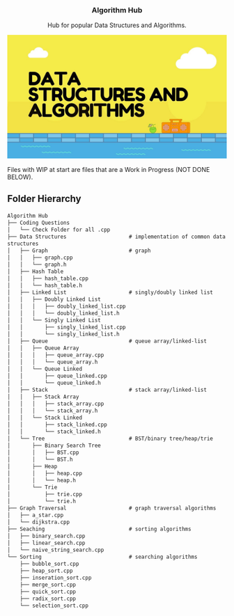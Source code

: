 <br />
<p align="center">
  <a href="https://github.com/dylansloann/Maze-Gen-Solver">
  </a>

  <h3 align="center">Algorithm Hub</h3>

  <p align="center">
     Hub for popular Data Structures and Algorithms.

![Header][header-screenshot]

Files with WIP at start are files that are a Work in Progress (NOT DONE BELOW).

## Folder Hierarchy
```
Algorithm Hub
├── Coding Questions
│   └── Check Folder for all .cpp
├── Data Structures                    # implementation of common data structures
│   ├── Graph                          # graph
│   │   ├── graph.cpp
│   │   └── graph.h
│   ├── Hash Table
│   │   ├── hash_table.cpp
│   │   └── hash_table.h
│   ├── Linked List                    # singly/doubly linked list
│   │	├── Doubly Linked List
│   │	│   ├── doubly_linked_list.cpp
│   │	│   └── doubly_linked_list.h
│   │	└── Singly Linked List
│   │	    ├── singly_linked_list.cpp
│   │	    └── singly_linked_list.h
│   ├── Queue                          # queue array/linked-list
│   │	├── Queue Array
│   │	│   ├── queue_array.cpp
│   │	│   └── queue_array.h
│   │	└── Queue Linked
│   │	    ├── queue_linked.cpp
│   │	    └── queue_linked.h
│   ├── Stack                          # stack array/linked-list
│   │	├── Stack Array
│   │	│   ├── stack_array.cpp
│   │	│   └── stack_array.h
│   │	└── Stack Linked
│   │	    ├── stack_linked.cpp
│   │	    └── stack_linked.h
│   └── Tree                           # BST/binary tree/heap/trie
│   	├── Binary Search Tree
│   	│   ├── BST.cpp
│   	│   └── BST.h
│   	├── Heap
│   	│   ├── heap.cpp
│   	│   └── heap.h
│   	└── Trie
│   	    ├── trie.cpp
│   	    └── trie.h
├── Graph Traversal                    # graph traversal algorithms
│   ├── a_star.cpp
│   └── dijkstra.cpp
├── Seaching                           # sorting algorithms
│   ├── binary_search.cpp
│   ├── linear_search.cpp
│   └── naive_string_search.cpp
└── Sorting                            # searching algorithms
    ├── bubble_sort.cpp
    ├── heap_sort.cpp
    ├── inseration_sort.cpp
    ├── merge_sort.cpp
    ├── quick_sort.cpp
    ├── radix_sort.cpp
    └── selection_sort.cpp
```

[header-screenshot]: header.jpg